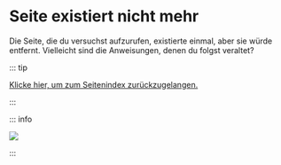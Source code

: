 # Seite existiert nicht mehr

Die Seite, die du versuchst aufzurufen, existierte einmal, aber sie würde entfernt. Vielleicht sind die Anweisungen, denen du folgst veraltet?

::: tip

[Klicke hier, um zum Seitenindex zurückzugelangen.](site-navigation)

:::

::: info

![](https://http.cat/410)

:::
